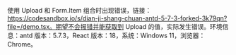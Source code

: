 使用 Upload 和 Form.Item 组合时出现错误，链接：https://codesandbox.io/s/dian-ji-shang-chuan-antd-5-7-3-forked-3k79qn?file=/demo.tsx。期望不会报错并能获取到 Upload 的值，实际发生错误。环境信息：antd 版本：5.7.3，React 版本：18，系统：Windows 11，浏览器：Chrome。
